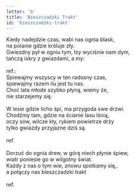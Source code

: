 ```yaml
---
letter: 'b'
title: 'Bieszczadzki Trakt'
id: 'bieszczadzki-trakt'
---
```


Kiedy nadejdzie czas, wabi nas ognia blask,<br/>
na polanie gdzie króluje zły.<br/>
Gwiezdny pył w ogniu tym, łzy wyciśnie nam dym,<br/>
tańczą iskry z gwiazdami, a my:<br/>
<br/>
ref.:<br/>
Śpiewajmy wszyscy w ten radosny czas,<br/>
śpiewajmy razem ilu jest tu nas.<br/>
Choć lata młode szybko płyną, wiemy że,<br/>
nie starzejemy się. <br/>
<br/>
W lesie gdzie licho śpi, ma przygoda swe drzwi.<br/>
Chodźmy tam, gdzie na ścianie lasu lśnią,<br/>
oczy sów, wilcze kły, rykiem powietrze drży<br/>
tylko gwiazdy przyjazne dziś są.<br/>
<br/>
ref.<br/>
<br/>
Dorzuć do ognia drew, w górę niech płynie śpiew,<br/>
wiatr poniesie go w wilgotny świat.<br/>
Każdy z nas o tym wie, znowu spotkamy się,.<br/>
a połączy nas bieszczadzki trakt<br/>
<br/>
ref.